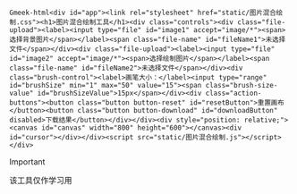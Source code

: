`Gmeek-html<div id="app"><link rel="stylesheet" href="static/图片混合绘制.css"><h1>图片混合绘制工具</h1><div class="controls"><div class="file-upload"><label><input type="file" id="image1" accept="image/*"><span>选择背景图片</span></label><span class="file-name" id="fileName1">未选择文件</span></div><div class="file-upload"><label><input type="file" id="image2" accept="image/*"><span>选择绘制图片</span></label><span class="file-name" id="fileName2">未选择文件</span></div><div class="brush-control"><label>画笔大小：</label><input type="range" id="brushSize" min="1" max="50" value="15"><span class="brush-size-value" id="brushSizeValue">15px</span></div><div class="action-buttons"><button class="button button-reset" id="resetButton">重置画布</button><button class="button button-download" id="downloadButton" disabled>下载结果</button></div></div><div style="position: relative;"><canvas id="canvas" width="800" height="600"></canvas><div id="cursor"></div></div><script src="static/图片混合绘制.js"></script></div>`

> [!IMPORTANT]
> 该工具仅作学习用